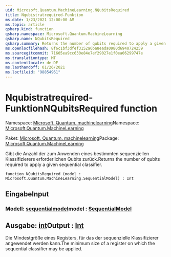 ```yaml
---
uid: Microsoft.Quantum.MachineLearning.NQubitsRequired
title: Nqubistratrequired-Funktion
ms.date: 1/23/2021 12:00:00 AM
ms.topic: article
qsharp.kind: function
qsharp.namespace: Microsoft.Quantum.MachineLearning
qsharp.name: NQubitsRequired
qsharp.summary: Returns the number of qubits required to apply a given sequential classifier.
ms.openlocfilehash: 8f6c1bf3dfef3152a6ba8eada0980d6940724259
ms.sourcegitcommit: 71605ea9cc630e84e7ef29027e1f0ea06299747e
ms.translationtype: MT
ms.contentlocale: de-DE
ms.lasthandoff: 01/26/2021
ms.locfileid: "98854961"
---
```

# <a name="nqubitsrequired-function"></a><span data-ttu-id="842b5-102">Nqubistratrequired-Funktion</span><span class="sxs-lookup"><span data-stu-id="842b5-102">NQubitsRequired function</span></span>

<span data-ttu-id="842b5-103">Namespace: [Microsoft. Quantum. machinelearning](xref:Microsoft.Quantum.MachineLearning)</span><span class="sxs-lookup"><span data-stu-id="842b5-103">Namespace: [Microsoft.Quantum.MachineLearning](xref:Microsoft.Quantum.MachineLearning)</span></span>

<span data-ttu-id="842b5-104">Paket: [Microsoft. Quantum. machinelearning](https://nuget.org/packages/Microsoft.Quantum.MachineLearning)</span><span class="sxs-lookup"><span data-stu-id="842b5-104">Package: [Microsoft.Quantum.MachineLearning](https://nuget.org/packages/Microsoft.Quantum.MachineLearning)</span></span>


<span data-ttu-id="842b5-105">Gibt die Anzahl der zum Anwenden eines bestimmten sequenziellen Klassifizierers erforderlichen Qubits zurück.</span><span class="sxs-lookup"><span data-stu-id="842b5-105">Returns the number of qubits required to apply a given sequential classifier.</span></span>

```qsharp
function NQubitsRequired (model : Microsoft.Quantum.MachineLearning.SequentialModel) : Int
```


## <a name="input"></a><span data-ttu-id="842b5-106">Eingabe</span><span class="sxs-lookup"><span data-stu-id="842b5-106">Input</span></span>

### <a name="model--sequentialmodel"></a><span data-ttu-id="842b5-107">Modell: [sequentialmodel](xref:Microsoft.Quantum.MachineLearning.SequentialModel)</span><span class="sxs-lookup"><span data-stu-id="842b5-107">model : [SequentialModel](xref:Microsoft.Quantum.MachineLearning.SequentialModel)</span></span>





## <a name="output--int"></a><span data-ttu-id="842b5-108">Ausgabe: [int](xref:microsoft.quantum.lang-ref.int)</span><span class="sxs-lookup"><span data-stu-id="842b5-108">Output : [Int](xref:microsoft.quantum.lang-ref.int)</span></span>

<span data-ttu-id="842b5-109">Die Mindestgröße eines Registers, für das der sequenzielle Klassifizierer angewendet werden kann.</span><span class="sxs-lookup"><span data-stu-id="842b5-109">The minimum size of a register on which the sequential classifier may be applied.</span></span>
